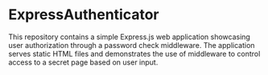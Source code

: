 # ExpressAuthenticator
This repository contains a simple Express.js web application showcasing user authorization through a password check middleware. The application serves static HTML files and demonstrates the use of middleware to control access to a secret page based on user input.

